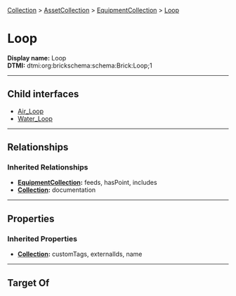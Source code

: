 [Collection](../../../Collection.md) > [AssetCollection](../../AssetCollection.md) > [EquipmentCollection](../EquipmentCollection.md) > [Loop](#)
# Loop

**Display name:** Loop<br />
**DTMI:** dtmi:org:brickschema:schema:Brick:Loop;1

---

## Child interfaces
* [Air_Loop](Air_Loop.md)
* [Water_Loop](Water_Loop/Water_Loop.md)

---

## Relationships
### Inherited Relationships
* **[EquipmentCollection](../EquipmentCollection.md):** feeds, hasPoint, includes
* **[Collection](../../../Collection.md):** documentation

---

## Properties
### Inherited Properties
* **[Collection](../../../Collection.md):** customTags, externalIds, name

---

## Target Of
